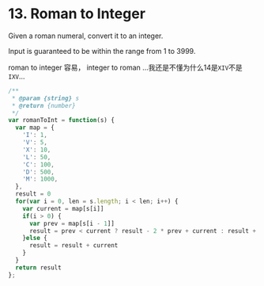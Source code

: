 # 13. Roman to Integer

Given a roman numeral, convert it to an integer.

Input is guaranteed to be within the range from 1 to 3999.


roman to integer 容易， integer to roman ...我还是不懂为什么14是`XIV`不是`IXV`...

```javascript
/**
 * @param {string} s
 * @return {number}
 */
var romanToInt = function(s) {
  var map = {
    'I': 1,
    'V': 5,
    'X': 10,
    'L': 50,
    'C': 100,
    'D': 500,
    'M': 1000,
  },
  result = 0
  for(var i = 0, len = s.length; i < len; i++) {
    var current = map[s[i]]
    if(i > 0) {
      var prev = map[s[i - 1]]
      result = prev < current ? result - 2 * prev + current : result + current
    }else {
      result = result + current
    }
  }
  return result
};
```
